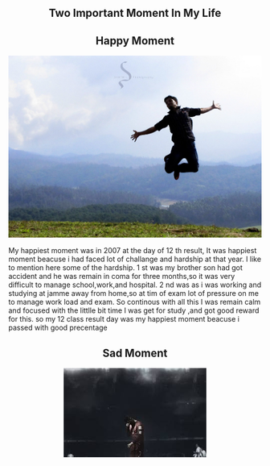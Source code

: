 <h2 align='center'> Two Important Moment In My Life  </h2>

<h2 align='center'> Happy Moment  </h2>

<p align="center"> <img src="https://raw.githubusercontent.com/qayoom321/qayoom321/main/8955559749_3a9cc342ae_b.jpg"> </p>
My happiest moment was in 2007 at the day of 12 th result, It was happiest moment beacuse i had faced lot of challange and hardship at that year.
I like to mention here some of the hardship.
1 st was my brother son had got accident and he was remain in coma for three months,so it was very difficult to manage school,work,and hospital.
2 nd was as i was working and studying at jamme away from home,so at tim of exam lot of pressure on me to manage work load and exam.
So continous with all this I was remain calm and focused with the littlle bit time I was get for study ,and got good reward for this.
so my 12 class result day was my happiest moment beacuse i passed with good precentage 

<h2 align='center'> Sad Moment  </h2>

<p align="center"> <img src="https://raw.githubusercontent.com/qayoom321/qayoom321/main/sad.jpeg"> </p>

